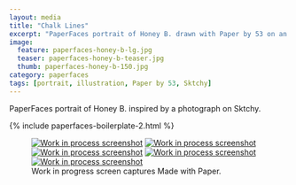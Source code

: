 ```yaml
---
layout: media
title: "Chalk Lines"
excerpt: "PaperFaces portrait of Honey B. drawn with Paper by 53 on an iPad."
image: 
  feature: paperfaces-honey-b-lg.jpg
  teaser: paperfaces-honey-b-teaser.jpg
  thumb: paperfaces-honey-b-150.jpg
category: paperfaces
tags: [portrait, illustration, Paper by 53, Sktchy]
---
```


PaperFaces portrait of Honey B. inspired by a photograph on Sktchy.

{% include paperfaces-boilerplate-2.html %}

<figure class="third">
  <a href="{{ site.url }}/images/paperfaces-honey-b-process-1-lg.jpg"><img src="{{ site.url }}/images/paperfaces-honey-b-process-1-600.jpg" alt="Work in process screenshot"></a>
  <a href="{{ site.url }}/images/paperfaces-honey-b-process-2-lg.jpg"><img src="{{ site.url }}/images/paperfaces-honey-b-process-2-600.jpg" alt="Work in process screenshot"></a>
  <a href="{{ site.url }}/images/paperfaces-honey-b-process-3-lg.jpg"><img src="{{ site.url }}/images/paperfaces-honey-b-process-3-600.jpg" alt="Work in process screenshot"></a>
  <a href="{{ site.url }}/images/paperfaces-honey-b-process-4-lg.jpg"><img src="{{ site.url }}/images/paperfaces-honey-b-process-4-600.jpg" alt="Work in process screenshot"></a>
  <a href="{{ site.url }}/images/paperfaces-honey-b-process-5-lg.jpg"><img src="{{ site.url }}/images/paperfaces-honey-b-process-5-600.jpg" alt="Work in process screenshot"></a>
  <figcaption>Work in progress screen captures Made with Paper.</figcaption>
</figure>